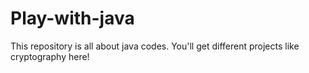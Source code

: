 # Play-with-java
This repository is all about java codes. You'll get different projects like cryptography here!
